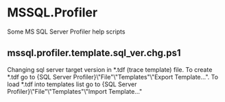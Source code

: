 # MSSQL.Profiler
Some MS SQL Server Profiler help scripts

## mssql.profiler.template.sql_ver.chg.ps1
Changing sql server target version in \*.tdf (trace template) file.
To create \*.tdf go to {SQL Server Profiler}\\"File"\\"Templates"\\"Export Template...". To load *.tdf into templates list go to {SQL Server Profiler}\\"File"\\"Templates"\\"Import Template..."
